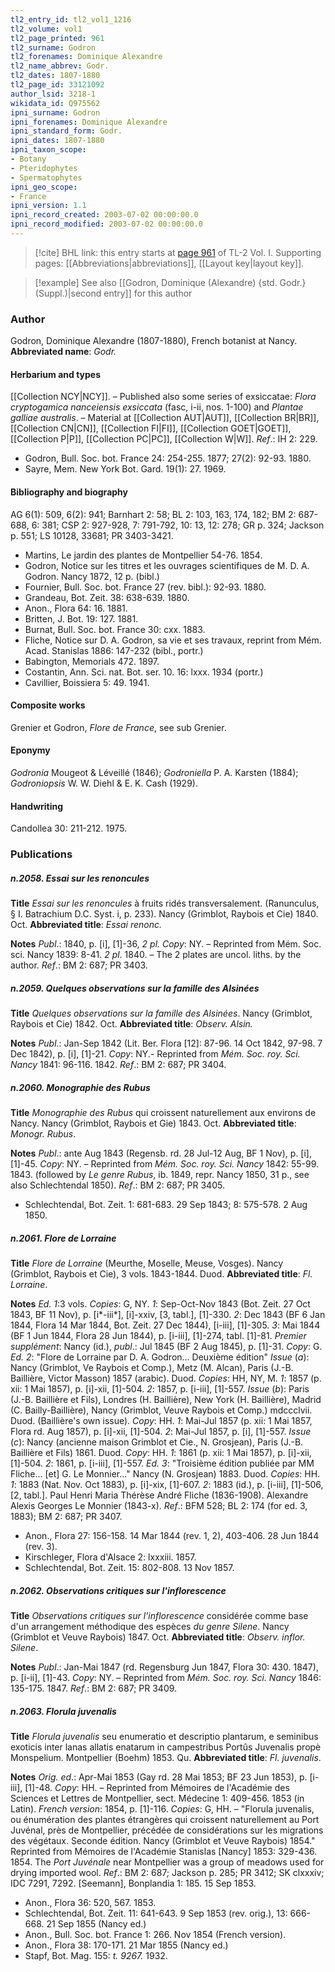 ```yaml
---
tl2_entry_id: tl2_vol1_1216
tl2_volume: vol1
tl2_page_printed: 961
tl2_surname: Godron
tl2_forenames: Dominique Alexandre
tl2_name_abbrev: Godr.
tl2_dates: 1807-1880
tl2_page_id: 33121092
author_lsid: 3218-1
wikidata_id: Q975562
ipni_surname: Godron
ipni_forenames: Dominique Alexandre
ipni_standard_form: Godr.
ipni_dates: 1807-1880
ipni_taxon_scope: 
- Botany
- Pteridophytes
- Spermatophytes
ipni_geo_scope: 
- France
ipni_version: 1.1
ipni_record_created: 2003-07-02 00:00:00.0
ipni_record_modified: 2003-07-02 00:00:00.0
---
```



> [!cite] BHL link: this entry starts at [page 961](https://www.biodiversitylibrary.org/page/33121092) of TL-2 Vol. I.
> Supporting pages: [[Abbreviations|abbreviations]], [[Layout key|layout key]].

> [!example] See also [[Godron, Dominique (Alexandre) {std. Godr.} (Suppl.)|second entry]] for this author

### Author

Godron, Dominique Alexandre (1807-1880), French botanist at Nancy. 
**Abbreviated name**: *Godr.*

#### Herbarium and types

[[Collection NCY|NCY]]. – Published also some series of exsiccatae: *Flora cryptogamica nanceiensis exsiccata* (fasc, i-ii, nos. 1-100) and *Plantae galliae australis*. – Material at [[Collection AUT|AUT]], [[Collection BR|BR]], [[Collection CN|CN]], [[Collection FI|FI]], [[Collection GOET|GOET]], [[Collection P|P]], [[Collection PC|PC]], [[Collection W|W]].
*Ref*.: IH 2: 229.
- Godron, Bull. Soc. bot. France 24: 254-255. 1877; 27(2): 92-93. 1880.
- Sayre, Mem. New York Bot. Gard. 19(1): 27. 1969.

#### Bibliography and biography

AG 6(1): 509, 6(2): 941; Barnhart 2: 58; BL 2: 103, 163, 174, 182; BM 2: 687-688, 6: 381; CSP 2: 927-928, 7: 791-792, 10: 13, 12: 278; GR p. 324; Jackson p. 551; LS 10128, 33681; PR 3403-3421.
- Martins, Le jardin des plantes de Montpellier 54-76. 1854.
- Godron, Notice sur les titres et les ouvrages scientifiques de M. D. A. Godron. Nancy 1872, 12 p. (bibl.)
- Fournier, Bull. Soc. bot. France 27 (rev. bibl.): 92-93. 1880.
- Grandeau, Bot. Zeit. 38: 638-639. 1880.
- Anon., Flora 64: 16. 1881.
- Britten, J. Bot. 19: 127. 1881.
- Burnat, Bull. Soc. bot. France 30: cxx. 1883.
- Fliche, Notice sur D. A. Godron, sa vie et ses travaux, reprint from Mém. Acad. Stanislas 1886: 147-232 (bibl., portr.)
- Babington, Memorials 472. 1897.
- Costantin, Ann. Sci. nat. Bot. ser. 10. 16: lxxx. 1934 (portr.)
- Cavillier, Boissiera 5: 49. 1941.

#### Composite works

Grenier et Godron, *Flore de France*, see sub Grenier.

#### Eponymy

*Godronia* Mougeot & Léveillé (1846); *Godroniella* P. A. Karsten (1884); *Godroniopsis* W. W. Diehl & E. K. Cash (1929).

#### Handwriting

Candollea 30: 211-212. 1975.

### Publications

##### n.2058. Essai sur les renoncules

**Title**
*Essai sur les renoncules* à fruits ridés transversalement. (Ranunculus, § I. Batrachium D.C. Syst. i, p. 233). Nancy (Grimblot, Raybois et Cie) 1840. Oct.
**Abbreviated title**: *Essai renonc.*

**Notes**
*Publ*.: 1840, p. \[i\], \[1\]-36, *2 pl. Copy*: NY. – Reprinted from Mém. Soc. sci. Nancy 1839: 8-41. *2 pl*. 1840. – The 2 plates are uncol. liths. by the author.
*Ref*.: BM 2: 687; PR 3403.

##### n.2059. Quelques observations sur la famille des Alsinées

**Title**
*Quelques observations sur la famille des Alsinées*. Nancy (Grimblot, Raybois et Cie) 1842. Oct.
**Abbreviated title**: *Observ. Alsin.*

**Notes**
*Publ*.: Jan-Sep 1842 (Lit. Ber. Flora \[12\]: 87-96. 14 Oct 1842, 97-98. 7 Dec 1842), p. \[i\], \[1\]-21. *Copy*: NY.- Reprinted from *Mém. Soc. roy. Sci. Nancy* 1841: 96-116. 1842.
*Ref*.: BM 2: 687; PR 3404.

##### n.2060. Monographie des Rubus

**Title**
*Monographie des Rubus* qui croissent naturellement aux environs de Nancy. Nancy (Grimblot, Raybois et Gie) 1843. Oct.
**Abbreviated title**: *Monogr. Rubus*.

**Notes**
*Publ*.: ante Aug 1843 (Regensb. rd. 28 Jul-12 Aug, BF 1 Nov), p. \[i\], \[1\]-45. *Copy*: NY. – Reprinted from *Mém. Soc. roy. Sci. Nancy* 1842: 55-99. 1843. (followed by *Le genre Rubus*, ib. 1849, repr. Nancy 1850, 31 p., see also Schlechtendal 1850).
*Ref*.: BM 2: 687; PR 3405.
- Schlechtendal, Bot. Zeit. 1: 681-683. 29 Sep 1843; 8: 575-578. 2 Aug 1850.

##### n.2061. Flore de Lorraine

**Title**
*Flore de Lorraine* (Meurthe, Moselle, Meuse, Vosges). Nancy (Grimblot, Raybois et Cie), 3 vols. 1843-1844. Duod.
**Abbreviated title**: *Fl. Lorraine*.

**Notes**
*Ed. 1*:3 vols. *Copies*: G, NY.
*1*: Sep-Oct-Nov 1843 (Bot. Zeit. 27 Oct 1843, BF 11 Nov), p. \[i\*-iii\*\], \[i\]-xxiv, \[3, tabl.\], \[1\]-330.
*2*: Dec 1843 (BF 6 Jan 1844, Flora 14 Mar 1844, Bot. Zeit. 27 Dec 1844), \[i-iii\], \[1\]-305.
*3*: Mai 1844 (BF 1 Jun 1844, Flora 28 Jun 1844), p. \[i-iii\], \[1\]-274, tabl. \[1\]-81.
*Premier supplément*: Nancy (id.), *publ*.: Jul 1845 (BF 2 Aug 1845), p. \[1\]-31. *Copy*: G.
*Ed. 2*: "Flore de Lorraine par D. A. Godron... Deuxième édition"
*Issue* (*a*): Nancy (Grimblot, Ve Raybois et Comp.), Metz (M. Alcan), Paris (J.-B. Baillière, Victor Masson) 1857 (arabic). Duod. *Copies*: HH, NY, M.
*1*: 1857 (p. xii: 1 Mai 1857), p. \[i\]-xii, \[1\]-504.
*2*: 1857, p. \[i-iii\], \[1\]-557.
*Issue* (*b*): Paris (J.-B. Baillière et Fils), Londres (H. Baillière), New York (H. Baillière), Madrid (C. Bailly-Baillière), Nancy (Grimblot, Veuve Raybois et Comp.) mdccclvii. Duod. (Baillière's own issue). *Copy*: HH.
*1*: Mai-Jul 1857 (p. xii: 1 Mai 1857, Flora rd. Aug 1857), p. \[i\]-xii, \[1\]-504.
*2*: Mai-Jul 1857, p. \[i\], \[1\]-557.
*Issue* (*c*): Nancy (ancienne maison Grimblot et Cie., N. Grosjean), Paris (J.-B. Baillière et Fils) 1861. Duod. *Copy*: HH.
*1*: 1861 (p. xii: 1 Mai 1857), p. \[i\]-xii, \[1\]-504.
*2*: 1861, p. \[i-iii\], \[1\]-557.
*Ed. 3*: "Troisième édition publiée par MM Fliche... \[et\] G. Le Monnier..." Nancy (N. Grosjean) 1883. Duod. *Copies*: HH.
*1*: 1883 (Nat. Nov. Oct 1883), p. \[i\]-xix, \[1\]-607.
*2*: 1883 (id.), p. \[i-iii\], \[1\]-506, \[2, tabl.\].
Paul Henri Maria Thérèse André Fliche (1836-1908).
Alexandre Alexis Georges Le Monnier (1843-x).
*Ref*.: BFM 528; BL 2: 174 (for ed. 3, 1883); BM 2: 687; PR 3407.
- Anon., Flora 27: 156-158. 14 Mar 1844 (rev. 1, 2), 403-406. 28 Jun 1844 (rev. 3).
- Kirschleger, Flora d'Alsace 2: lxxxiii. 1857.
- Schlechtendal, Bot. Zeit. 15: 802-808. 13 Nov 1857.

##### n.2062. Observations critiques sur l'inflorescence

**Title**
*Observations critiques sur l'inflorescence* considérée comme base d'un arrangement méthodique des espèces *du genre Silene*. Nancy (Grimblot et Veuve Raybois) 1847. Oct.
**Abbreviated title**: *Observ. inflor. Silene*.

**Notes**
*Publ*.: Jan-Mai 1847 (rd. Regensburg Jun 1847, Flora 30: 430. 1847), p. \[i-ii\], \[1\]-43.
*Copy*: NY. – Reprinted from *Mém. Soc. roy. Sci. Nancy* 1846: 135-175. 1847.
*Ref*.: BM 2: 687; PR 3409.

##### n.2063. Florula juvenalis

**Title**
*Florula juvenalis* seu enumeratio et descriptio plantarum, e seminibus exoticis inter lanas allatis enatarum in campestribus Portûs Juvenalis propè Monspelium. Montpellier (Boehm) 1853. Qu.
**Abbreviated title**: *Fl. juvenalis*.

**Notes**
*Orig. ed*.: Apr-Mai 1853 (Gay rd. 28 Mai 1853; BF 23 Jun 1853), p. \[i-iii\], \[1\]-48.
*Copy*: HH. – Reprinted from Mémoires de l'Académie des Sciences et Lettres de Montpellier, sect. Médecine 1: 409-456. 1853 (in Latin).
*French version*: 1854, p. \[1\]-116. *Copies*: G, HH. – "Florula juvenalis, ou énumération des plantes étrangères qui croissent naturellement au Port Juvénal, près de Montpellier, précédée de considérations sur les migrations des végétaux. Seconde édition. Nancy (Grimblot et Veuve Raybois) 1854." Reprinted from Mémoires de l'Académie Stanislas \[Nancy\] 1853: 329-436. 1854.
The *Port Juvénale* near Montpellier was a group of meadows used for drying imported wool.
*Ref*.: BM 2: 687; Jackson p. 285; PR 3412; SK clxxxiv; IDC 7291, 7292. \[Seemann\], Bonplandia 1: 185. 15 Sep 1853.
- Anon., Flora 36: 520, 567. 1853.
- Schlechtendal, Bot. Zeit. 11: 641-643. 9 Sep 1853 (rev. orig.), 13: 666-668. 21 Sep 1855 (Nancy ed.)
- Anon., Bull. Soc. bot. France 1: 266. Nov 1854 (French version).
- Anon., Flora 38: 170-171. 21 Mar 1855 (Nancy ed.)
- Stapf, Bot. Mag. 155: *t. 9267.* 1932.

